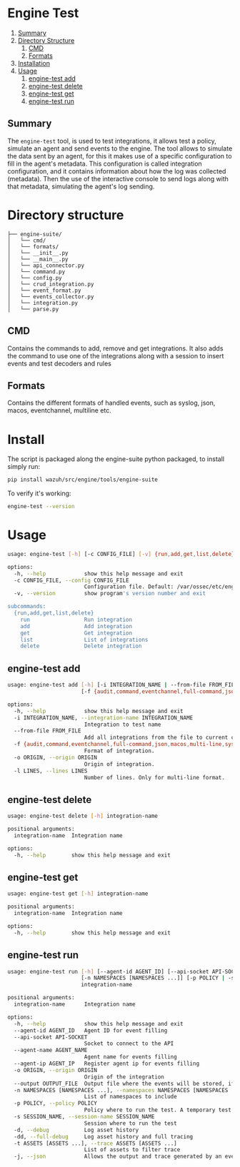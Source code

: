 # Engine Test

1. [Summary](#summary)
2. [Directory Structure](#directory-structure)
    1. [CMD](#cmd)
    2. [Formats](#formats)
3. [Installation](#installation)
4. [Usage](#usage)
    1. [engine-test add](#engine-test-add)
    2. [engine-test delete](#engine-test-delete)
    3. [engine-test get](#engine-test-get)
    4. [engine-test run](#engine-test-run)

## Summary
The `engine-test` tool, is used to test integrations, it allows test a policy,
simulate an agent and send events to the engine. The tool allows to simulate the
data sent by an agent, for this it makes use of a specific configuration to fill
in the agent's metadata. This configuration is called integration configuration,
and it contains information about how the log was collected (metadata). Then the
use of the interactive console to send logs along with that metadata, simulating
the agent's log sending.

# Directory structure

```plaintext
├── engine-suite/
│   └── cmd/
│   └── formats/
│   └── __init__.py
│   └── __main__.py
│   └── api_connector.py
│   └── command.py
│   └── config.py
│   └── crud_integration.py
│   └── event_format.py
│   └── events_collector.py
│   └── integration.py
│   └── parse.py
```

## CMD
Contains the commands to add, remove and get integrations. It also adds the command to use one of the integrations along with a session to insert events and test decoders and rules

## Formats
Contains the different formats of handled events, such as syslog, json, macos, eventchannel, multiline etc.

# Install
The script is packaged along the engine-suite python packaged, to install simply run:
```bash
pip install wazuh/src/engine/tools/engine-suite
```
To verify it's working:
```bash
engine-test --version
```

# Usage

```bash
usage: engine-test [-h] [-c CONFIG_FILE] [-v] {run,add,get,list,delete} ...

options:
  -h, --help            show this help message and exit
  -c CONFIG_FILE, --config CONFIG_FILE
                        Configuration file. Default: /var/ossec/etc/engine-test.conf
  -v, --version         show program's version number and exit

subcommands:
  {run,add,get,list,delete}
    run                 Run integration
    add                 Add integration
    get                 Get integration
    list                List of integrations
    delete              Delete integration
```

## engine-test add
```bash
usage: engine-test add [-h] [-i INTEGRATION_NAME | --from-file FROM_FILE]
                       [-f {audit,command,eventchannel,full-command,json,macos,multi-line,syslog,remote-syslog}] [-o ORIGIN] [-l LINES]

options:
  -h, --help            show this help message and exit
  -i INTEGRATION_NAME, --integration-name INTEGRATION_NAME
                        Integration to test name
  --from-file FROM_FILE
                        Add all integrations from the file to current configuration
  -f {audit,command,eventchannel,full-command,json,macos,multi-line,syslog,remote-syslog}, --format {audit,command,eventchannel,full-command,json,macos,multi-line,syslog,remote-syslog}
                        Format of integration.
  -o ORIGIN, --origin ORIGIN
                        Origin of integration.
  -l LINES, --lines LINES
                        Number of lines. Only for multi-line format.

```

## engine-test delete
```bash
usage: engine-test delete [-h] integration-name

positional arguments:
  integration-name  Integration name

options:
  -h, --help        show this help message and exit
```

## engine-test get
```bash
usage: engine-test get [-h] integration-name

positional arguments:
  integration-name  Integration name

options:
  -h, --help        show this help message and exit
```

## engine-test run
```bash
usage: engine-test run [-h] [--agent-id AGENT_ID] [--api-socket API-SOCKET] [--agent-name AGENT_NAME] [--agent-ip AGENT_IP] [-o ORIGIN] [--output OUTPUT_FILE]
                       [-n NAMESPACES [NAMESPACES ...]] [-p POLICY | -s SESSION_NAME] [-d | -dd] [-t ASSETS [ASSETS ...]] [-j]
                       integration-name

positional arguments:
  integration-name      Integration name

options:
  -h, --help            show this help message and exit
  --agent-id AGENT_ID   Agent ID for event filling
  --api-socket API-SOCKET
                        Socket to connect to the API
  --agent-name AGENT_NAME
                        Agent name for events filling
  --agent-ip AGENT_IP   Register agent ip for events filling
  -o ORIGIN, --origin ORIGIN
                        Origin of the integration
  --output OUTPUT_FILE  Output file where the events will be stored, if empty events wont be saved
  -n NAMESPACES [NAMESPACES ...], --namespaces NAMESPACES [NAMESPACES ...]
                        List of namespaces to include
  -p POLICY, --policy POLICY
                        Policy where to run the test. A temporary test session will be created and deleted when the command is completed.
  -s SESSION_NAME, --session-name SESSION_NAME
                        Session where to run the test
  -d, --debug           Log asset history
  -dd, --full-debug     Log asset history and full tracing
  -t ASSETS [ASSETS ...], --trace ASSETS [ASSETS ...]
                        List of assets to filter trace
  -j, --json            Allows the output and trace generated by an event to be printed in Json format.
```
